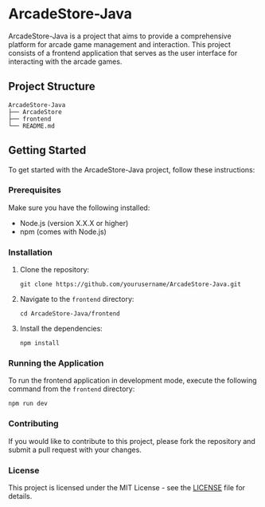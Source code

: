 # ArcadeStore-Java

ArcadeStore-Java is a project that aims to provide a comprehensive platform for arcade game management and interaction. This project consists of a frontend application that serves as the user interface for interacting with the arcade games.

## Project Structure

```
ArcadeStore-Java
├── ArcadeStore
├── frontend
└── README.md
```

## Getting Started

To get started with the ArcadeStore-Java project, follow these instructions:

### Prerequisites

Make sure you have the following installed:

- Node.js (version X.X.X or higher)
- npm (comes with Node.js)

### Installation

1. Clone the repository:
   ```
   git clone https://github.com/yourusername/ArcadeStore-Java.git
   ```
2. Navigate to the `frontend` directory:
   ```
   cd ArcadeStore-Java/frontend
   ```
3. Install the dependencies:
   ```
   npm install
   ```

### Running the Application

To run the frontend application in development mode, execute the following command from the `frontend` directory:

```
npm run dev
```

### Contributing

If you would like to contribute to this project, please fork the repository and submit a pull request with your changes.

### License

This project is licensed under the MIT License - see the [LICENSE](LICENSE) file for details.